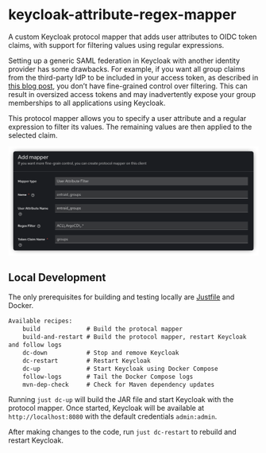 # keycloak-attribute-regex-mapper
A custom Keycloak protocol mapper that adds user attributes to OIDC token claims, with support for filtering values using regular expressions.

Setting up a generic SAML federation in Keycloak with another identity provider has some drawbacks.
For example, if you want all group claims from the third-party IdP to be included in your access token,
as described in [this blog post](https://linuxblog.xyz/posts/keycloak-entraid-saml-federation/), you don’t have fine-grained control over filtering.
This can result in oversized access tokens and may inadvertently expose your group memberships to all applications using Keycloak.

This protocol mapper allows you to specify a user attribute and a regular expression to filter its values.
The remaining values are then applied to the selected claim.

![](./images/add-mapper.png)

## Local Development

The only prerequisites for building and testing locally are [Justfile](https://github.com/casey/just) and Docker.

```
Available recipes:
    build             # Build the protocal mapper
    build-and-restart # Build the protocol mapper, restart Keycloak and follow logs
    dc-down           # Stop and remove Keycloak
    dc-restart        # Restart Keycloak
    dc-up             # Start Keycloak using Docker Compose
    follow-logs       # Tail the Docker Compose logs
    mvn-dep-check     # Check for Maven dependency updates
```
Running `just dc-up` will build the JAR file and start Keycloak with the protocol mapper.
Once started, Keycloak will be available at `http://localhost:8080` with the default credentials `admin:admin`.

After making changes to the code, run `just dc-restart` to rebuild and restart Keycloak.
